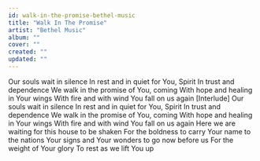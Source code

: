 ```yaml
---
id: walk-in-the-promise-bethel-music
title: "Walk In The Promise"
artist: "Bethel Music"
album: ""
cover: ""
created: ""
updated: ""
---
```


Our souls wait in silence
In rest and in quiet for You, Spirit
In trust and dependence
We walk in the promise of You, coming
With hope and healing in Your wings
With fire and with wind
You fall on us again
[Interlude]
Our souls wait in silence
In rest and in quiet for You, Spirit
In trust and dependence
We walk in the promise of You, coming
With hope and healing in Your wings
With fire and with wind
You fall on us again
Here we are waiting for this house to be shaken
For the boldness to carry Your name to the nations
Your signs and Your wonders to go now before us
For the weight of Your glory
To rest as we lift You up
